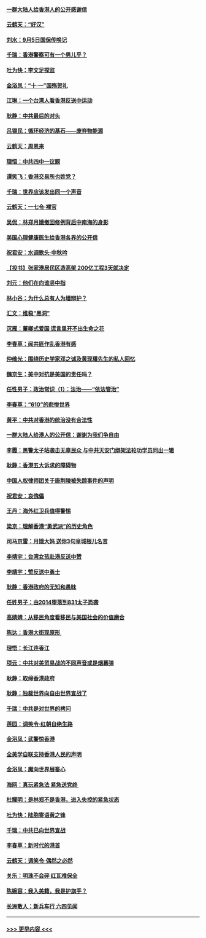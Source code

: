 #### [一群大陆人给香港人的公开感谢信](../pages/nsc993/n11514797.md?t=09122033) 
#### [云鹤天：“好汉”](../pages/nsc993/n11513536.md?t=09122033) 
#### [刘水：9月5日国保传唤记](../pages/nsc993/n11513460.md?t=09122033) 
#### [千瑞：香港警察可有一个男儿乎？](../pages/nsc993/n11513109.md?t=09122033) 
#### [吐为快：李文足探监](../pages/nsc993/n11509622.md?t=09122033) 
#### [金浴凤：“十‧一”国殇贺礼](../pages/nsc993/n11509593.md?t=09122033) 
#### [江琳：一个台湾人看香港反送中运动](../pages/nsc993/n11509211.md?t=09122033) 
#### [耿静：中共最后的对头](../pages/nsc993/n11508308.md?t=09122033) 
#### [吕锡民：循环经济的基石——废弃物能源](../pages/nsc993/n11508212.md?t=09122033) 
#### [云鹤天：周恩来](../pages/nsc993/n11508055.md?t=09122033) 
#### [理悟：中共四中一议题](../pages/nsc993/n11507782.md?t=09122033) 
#### [谭笑飞：香港交易所也姓党？](../pages/nsc993/n11507753.md?t=09122033) 
#### [千瑞：世界应该发出同一个声音](../pages/nsc993/n11507290.md?t=09122033) 
#### [云鹤天：一七令‧裸官](../pages/nsc993/n11507177.md?t=09122033) 
#### [吴侃：林郑月娥撤回修例背后中南海的身影](../pages/nsc993/n11506876.md?t=09122033) 
#### [美国心理健康医生给香港各界的公开信](../pages/nsc993/n11506809.md?t=09122033) 
#### [祝君安：水调歌头‧中秋吟](../pages/nsc993/n11506758.md?t=09122033) 
#### [【投书】张家港居民区造高架 200亿工程3天就决定](../pages/nsc993/n11506682.md?t=09122033) 
#### [刘元：他们在向谁竖中指](../pages/nsc993/n11505384.md?t=09122033) 
#### [林小谷：为什么总有人为墙辩护？](../pages/nsc993/n11505226.md?t=09122033) 
#### [汇文：维稳“黑洞”](../pages/nsc993/n11504347.md?t=09122033) 
#### [沉雁：董卿式爱国 谎言里开不出生命之花](../pages/nsc993/n11503215.md?t=09122033) 
#### [李春草：闻共匪作乱香港有感](../pages/nsc993/n11503072.md?t=09122033) 
#### [仲维光：围绕历史学家邓之诚及黄现璠先生的私人回忆](../pages/nsc993/n11501330.md?t=09122033) 
#### [魏京生：美中对抗是美国的责任吗？](../pages/nsc993/n11500723.md?t=09122033) 
#### [任性男子：政治常识（1）：法治——“依法管治”](../pages/nsc993/n11500791.md?t=09122033) 
#### [李春草：“610”的悲惨世界](../pages/nsc993/n11501141.md?t=09122033) 
#### [黄平：中共对香港的统治没有合法性](../pages/nsc993/n11499473.md?t=09122033) 
#### [一群大陆人给港人的公开信：谢谢为我们争自由](../pages/nsc993/n11500402.md?t=09122033) 
#### [李霞：黑警太子站袭击无辜民众 与中共天安门绑架法轮功学员同出一辙](../pages/nsc993/n11499805.md?t=09122033) 
#### [耿静：香港五大诉求的障碍物](../pages/nsc993/n11497578.md?t=09122033) 
#### [中国人权律师团关于唐荆陵被失踪事件的声明](../pages/nsc993/n11500014.md?t=09122033) 
#### [祝君安：哀傀儡](../pages/nsc993/n11499776.md?t=09122033) 
#### [王丹：海外红卫兵值得警惕](../pages/nsc993/n11498138.md?t=09122033) 
#### [梁京：理解香港“勇武派”的历史角色](../pages/nsc993/n11498006.md?t=09122033) 
#### [司马京雷：月娥大妈  送你3句皇城根儿名言](../pages/nsc993/n11497885.md?t=09122033) 
#### [李靖宇：台湾女孩赴港反送中赞](../pages/nsc993/n11497721.md?t=09122033) 
#### [李靖宇：赞反送中勇士](../pages/nsc993/n11497452.md?t=09122033) 
#### [耿静：香港政府的无知和愚昧](../pages/nsc993/n11494238.md?t=09122033) 
#### [任姓男子：由2014堕落到831太子恐袭](../pages/nsc993/n11496683.md?t=09122033) 
#### [高婧婧：从移民角度看移民与美国社会的价值磨合](../pages/nsc993/n11495757.md?t=09122033) 
#### [陈达：香港大街现原形 ](../pages/nsc993/n11495441.md?t=09122033) 
#### [理悟：长江连香江](../pages/nsc993/n11495377.md?t=09122033) 
#### [项云：中共对美贸易战的不同声音或是烟幕弹](../pages/nsc993/n11494929.md?t=09122033) 
#### [耿静：取缔香港政府](../pages/nsc993/n11494218.md?t=09122033) 
#### [耿静：独裁世界向自由世界宣战了](../pages/nsc993/n11494190.md?t=09122033) 
#### [千瑞：中共是对世界的拷问](../pages/nsc993/n11493021.md?t=09122033) 
#### [莲园：调笑令‧红朝自绝生路](../pages/nsc993/n11493011.md?t=09122033) 
#### [金浴凤：武警惊香港](../pages/nsc993/n11492994.md?t=09122033) 
#### [全美学自联支持香港人民的声明](../pages/nsc993/n11492630.md?t=09122033) 
#### [金浴凤：魔向世界展畜心](../pages/nsc993/n11492599.md?t=09122033) 
#### [海网：真玩紧急法 紧急送党终 ](../pages/nsc993/n11492535.md?t=09122033) 
#### [杜耀明：是林郑不是香港，进入失控的紧急状态](../pages/nsc993/n11491420.md?t=09122033) 
#### [吐为快：陆胞寄语黄之锋](../pages/nsc993/n11491117.md?t=09122033) 
#### [千瑞：中共已向世界宣战](../pages/nsc993/n11490123.md?t=09122033) 
#### [李春草：新时代的港首](../pages/nsc993/n11489864.md?t=09122033) 
#### [云鹤天：调笑令·偶然之必然](../pages/nsc993/n11489701.md?t=09122033) 
#### [关乐：明珠不会碎 红瓦难保全](../pages/nsc993/n11489647.md?t=09122033) 
#### [陈婉容：我入美籍，我是护旗手？](../pages/nsc993/n11487908.md?t=09122033) 
#### [长洲散人：新兵车行 六四见闻](../pages/nsc993/n11487729.md?t=09122033) 

----
#### [ >>> 更早内容 <<< ](../indexes/nsc993-earlier.md)
